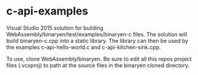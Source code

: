 # c-api-examples
Visual Studio 2015 solution for building WebAssembly/binaryen/test/examples/binaryen-c files. The solution will build binaryen-c.cpp into a static library. The library can then be used by the examples c-api-hello-world.c and c-api-kitchen-sink.cpp.

To use, clone WebAssembly/binaryen. Be sure to edit all this repos project files (.vcxproj) to path at the source files in the binaryen cloned directory.
